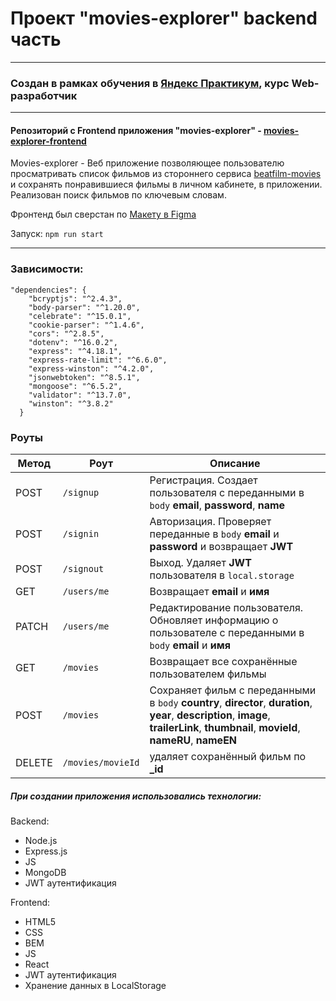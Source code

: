 # Проект "movies-explorer" backend часть
---
### Создан в рамках обучения в [Яндекс Практикум](https://praktikum.yandex.ru/), курс Web-разработчик
---

#### Репозиторий с Frontend приложения "movies-explorer" - [movies-explorer-frontend](https://github.com/serggavr/movies-explorer-frontend)

Movies-explorer - Веб приложение позволяющее пользователю просматривать список фильмов из стороннего сервиса [beatfilm-movies](https://api.nomoreparties.co/beatfilm-movies) и сохранять понравившиеся фильмы в личном кабинете, в приложении. Реализован поиск фильмов по ключевым словам.

Фронтенд был сверстан по [Макету в Figma](https://disk.yandex.ru/d/rFmn7fjNt24-Fw )

Запуск: ``` npm run start ```

-----
### Зависимости:
```
"dependencies": {
    "bcryptjs": "^2.4.3",
    "body-parser": "^1.20.0",
    "celebrate": "^15.0.1",
    "cookie-parser": "^1.4.6",
    "cors": "^2.8.5",
    "dotenv": "^16.0.2",
    "express": "^4.18.1",
    "express-rate-limit": "^6.6.0",
    "express-winston": "^4.2.0",
    "jsonwebtoken": "^8.5.1",
    "mongoose": "^6.5.2",
    "validator": "^13.7.0",
    "winston": "^3.8.2"
  }
```

### Роуты
Метод | Роут | Описание
----- |------|---------
POST | `/signup` | Регистрация. Создает пользователя с переданными в `body` **email**, **password**, **name**
POST | `/signin` | Авторизация. Проверяет переданные в `body` **email** и **password** и возвращает **JWT**
POST | `/signout` | Выход. Удаляет **JWT** пользователя в ```local.storage```
GET | `/users/me` | Возвращает **email** и **имя**
PATCH | `/users/me` | Редактирование пользователя. Обновляет информацию о пользователе с переданными в `body` **email** и **имя**
GET | `/movies` | Возвращает все сохранённые пользователем фильмы
POST | `/movies` | Сохраняет фильм с переданными в `body` **country**, **director**, **duration**, **year**, **description**, **image**, **trailerLink**, **thumbnail**, **movieId**, **nameRU**, **nameEN**
DELETE | `/movies/movieId` | удаляет сохранённый фильм по **_id**
##### При создании приложения использовались технологии:
Backend:
- Node.js
- Express.js
- JS
- MongoDB
- JWT аутентификация


Frontend:
- HTML5
- CSS
- BEM
- JS
- React
- JWT аутентификация
- Хранение данных в LocalStorage
